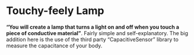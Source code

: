 # Touchy-feely Lamp
**“You will create a lamp that turns a light on and off when you touch a piece of conductive material”**. Fairly simple and self-explanatory. The big addition here is the use of the third party “CapacitiveSensor” library to measure the capacitance of your body.
